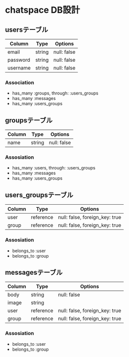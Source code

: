 # chatspace DB設計
## usersテーブル
|Column|Type|Options|
|------|----|-------|
|email|string|null: false|
|password|string|null: false|
|username|string|null: false|
### Association
- has_many :groups,  through:  :users_groups
- has_many :messages
- has_many :users_groups

## groupsテーブル
|Column|Type|Options|
|------|----|-------|
|name|string|null: false|
### Assosiation
- has_many :users,  through:  :users_groups
- has_many :messages
- has_many :users_groups

## users_groupsテーブル
|Column|Type|Options|
|------|----|-------|
|user|reference|null: false,  foreign_key: true|
|group|reference|null: false,  foreign_key: true|
### Assosiation
- belongs_to :user
- belongs_to :group

## messagesテーブル
|Column|Type|Options|
|------|----|-------|
|body|string|null: false|
|image|string||
|user|reference|null: false,  foreign_key: true|
|group|reference|null: false,  foreign_key: true|
### Assosiation
- belongs_to :user
- belongs_to :group